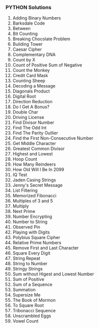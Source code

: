 ### PYTHON Solutions

1. Adding Binary Numbers
2. Barksdale Code
3. Between
4. Bit Counting
5. Breaking Chocolate Problem
6. Building Tower
7. Caesar Cipher
8. Complementary DNA
9. Count by X
10. Count of Positive Sum of Negative
11. Count the Monkey
12. Credit Card Mask
13. Counting Sheep
14. Decoding a Message
15. Diagonals Product
16. Digital Root
17. Direction Reduction
18. Do I Get A Bonus?
19. Double Char
20. Driving License
21. Find Divisor Number
22. Find The Odd Int
23. Find The Parity Outlier
24. Find the First Non-Consecutive Number
25. Get Middle Character
26. Greatest Common Divisor
27. Highest and Lowest	
28. Hoop Count
29. How Many Reindeers
30. How Old Will I Be In 2099
31. IQ Test
32. Jaden Casing Strings
33. Jenny's Secret Message
34. List Filtering
35. Memorized Fibonacci
36. Multiples of 3 and 5
37. Multiply
38. Next Prime
39. Number Encrypting
40. Number to String
41. Observed Pin
42. Playing with Digits
43. Polybius Square Cipher
44. Relative Prime Numbers
45. Remove First and Last Character
46. Square Every Digit
47. String Repeat
48. String to Number
49. Stringy Strings
50. Sum without Higest and Lowest Number
51. Sum of Positive
52. Sum of a Sequence
53. Summation
54. Supersize Me
55. The Book of Mormon
56. To Square Root
57. Tribonacci Sequence
58. Unscrambled Eggs
59. Vowel Count
